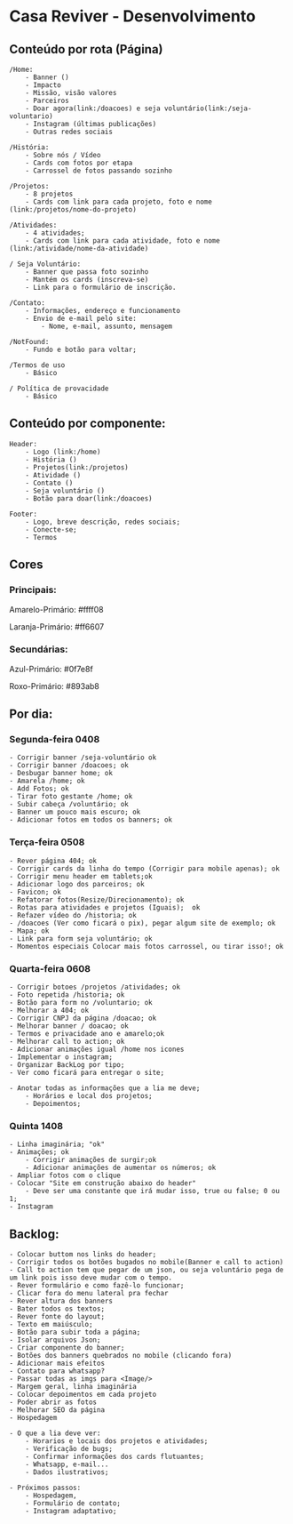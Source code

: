 # Casa Reviver - Desenvolvimento

## Conteúdo por rota (Página)

    /Home:
        - Banner ()
        - Impacto
        - Missão, visão valores
        - Parceiros
        - Doar agora(link:/doacoes) e seja voluntário(link:/seja-voluntario)
        - Instagram (últimas publicações)
        - Outras redes sociais

    /História:
        - Sobre nós / Vídeo
        - Cards com fotos por etapa
        - Carrossel de fotos passando sozinho

    /Projetos:
        - 8 projetos
        - Cards com link para cada projeto, foto e nome (link:/projetos/nome-do-projeto)

    /Atividades:
        - 4 atividades;
        - Cards com link para cada atividade, foto e nome (link:/atividade/nome-da-atividade)

    / Seja Voluntário:
        - Banner que passa foto sozinho
        - Mantém os cards (inscreva-se)
        - Link para o formulário de inscrição.

    /Contato:
        - Informações, endereço e funcionamento
        - Envio de e-mail pelo site:
            - Nome, e-mail, assunto, mensagem

    /NotFound:
        - Fundo e botão para voltar;

    /Termos de uso
        - Básico

    / Política de provacidade
        - Básico

## Conteúdo por componente:

    Header:
        - Logo (link:/home)
        - História ()
        - Projetos(link:/projetos)
        - Atividade ()
        - Contato ()
        - Seja voluntário ()
        - Botão para doar(link:/doacoes)

    Footer:
        - Logo, breve descrição, redes sociais;
        - Conecte-se;
        - Termos

## Cores

### Principais:

Amarelo-Primário: #ffff08

Laranja-Primário: #ff6607

### Secundárias:

Azul-Primário: #0f7e8f

Roxo-Primário: #893ab8

## Por dia:

### Segunda-feira 0408

    - Corrigir banner /seja-voluntário ok
    - Corrigir banner /doacoes; ok
    - Desbugar banner home; ok
    - Amarela /home; ok
    - Add Fotos; ok
    - Tirar foto gestante /home; ok
    - Subir cabeça /voluntário; ok
    - Banner um pouco mais escuro; ok
    - Adicionar fotos em todos os banners; ok

### Terça-feira 0508

    - Rever página 404; ok
    - Corrigir cards da linha do tempo (Corrigir para mobile apenas); ok
    - Corrigir menu header em tablets;ok
    - Adicionar logo dos parceiros; ok
    - Favicon; ok
    - Refatorar fotos(Resize/Direcionamento); ok
    - Rotas para atividades e projetos (Iguais);  ok
    - Refazer vídeo do /historia; ok
    - /doacoes (Ver como ficará o pix), pegar algum site de exemplo; ok
    - Mapa; ok
    - Link para form seja voluntário; ok
    - Momentos especiais Colocar mais fotos carrossel, ou tirar isso!; ok

### Quarta-feira 0608

    - Corrigir botoes /projetos /atividades; ok
    - Foto repetida /historia; ok
    - Botão para form no /voluntario; ok
    - Melhorar a 404; ok
    - Corrigir CNPJ da página /doacao; ok
    - Melhorar banner / doacao; ok
    - Termos e privacidade ano e amarelo;ok
    - Melhorar call to action; ok
    - Adicionar animações igual /home nos icones
    - Implementar o instagram;
    - Organizar BackLog por tipo;
    - Ver como ficará para entregar o site;

    - Anotar todas as informações que a lia me deve;
        - Horários e local dos projetos;
        - Depoimentos;

###  Quinta 1408
    - Linha imaginária; "ok"
    - Animações; ok
        - Corrigir animações de surgir;ok
        - Adicionar animações de aumentar os números; ok
    - Ampliar fotos com o clique
    - Colocar "Site em construção abaixo do header"
        - Deve ser uma constante que irá mudar isso, true ou false; 0 ou 1; 
    - Instagram




## Backlog:

    - Colocar buttom nos links do header;
    - Corrigir todos os botões bugados no mobile(Banner e call to action)
    - Call to action tem que pegar de um json, ou seja voluntário pega de um link pois isso deve mudar com o tempo.
    - Rever formulário e como fazê-lo funcionar;
    - Clicar fora do menu lateral pra fechar
    - Rever altura dos banners
    - Bater todos os textos;
    - Rever fonte do layout;
    - Texto em maiúsculo;
    - Botão para subir toda a página;
    - Isolar arquivos Json;
    - Criar componente do banner;
    - Botões dos banners quebrados no mobile (clicando fora)
    - Adicionar mais efeitos
    - Contato para whatsapp?
    - Passar todas as imgs para <Image/>
    - Margem geral, linha imaginária
    - Colocar depoimentos em cada projeto
    - Poder abrir as fotos
    - Melhorar SEO da página
    - Hospedagem

    - O que a lia deve ver:
        - Horarios e locais dos projetos e atividades;
        - Verificação de bugs;
        - Confirmar informações dos cards flutuantes;
        - Whatsapp, e-mail... 
        - Dados ilustrativos;
    
    - Próximos passos:
        - Hospedagem,
        - Formulário de contato;
        - Instagram adaptativo;
